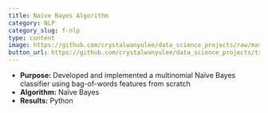 ```yaml
---
title: Naïve Bayes Algorithm
category: NLP
category_slug: f-nlp
type: content
image: https://github.com/crystalwanyulee/data_science_projects/raw/master/images/photo-1523665972764-0f1a218e4b95.png
button_url: https://github.com/crystalwanyulee/data_science_projects/tree/master/nlp/sentiment%20analysis/Naive%20Bayes%20Algorithm
---
```


* **Purpose:** Developed and implemented a multinomial Naïve Bayes classifier using bag-of-words features from scratch
* **Algorithm:** Naïve Bayes
* **Results:** Python
